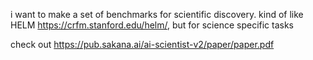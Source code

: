 i want to make a set of benchmarks for scientific discovery.
kind of like HELM https://crfm.stanford.edu/helm/, but for science specific tasks

check out https://pub.sakana.ai/ai-scientist-v2/paper/paper.pdf 